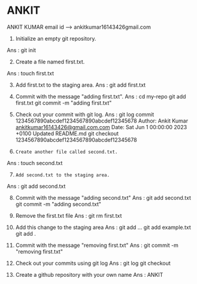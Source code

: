 # ANKIT
ANKIT KUMAR  email id -->  ankitkumar16143426gmail.com  


1.    Initialize an empty git repository.
    
  Ans : git init


2.    Create a file named first.txt.
    
  Ans : touch first.txt


3.    Add first.txt to the staging area.
Ans : git add first.txt


4.    Commit with the message "adding first.txt".
Ans  :  cd my-repo
           git add first.txt
             git commit -m "adding first.txt"
             
             
5.    Check out your commit with git log.
Ans :  git log
           commit 1234567890abcdef1234567890abcdef12345678
           Author: Ankit Kumar <ankitkumar16143426@gmail.com.com>
           Date:   Sat Jun 1 00:00:00 2023 +0100
           Updated README.md
           git checkout 1234567890abcdef1234567890abcdef12345678
           
           
6.     Create another file called second.txt.
Ans :  touch second.txt


7.     Add second.txt to the staging area.
Ans :  git add second.txt

 
8.    Commit with the message "adding second.txt"
Ans : git add second.txt
       git commit -m "adding second.txt"
       
       
9.    Remove the first.txt file
Ans : git rm first.txt


10.   Add this change to the staging area
Ans : git add <file1> <file2> ...
         git add example.txt
         git add .
  
  
11.   Commit with the message "removing first.txt"
Ans : git commit -m "removing first.txt"
  
  
12.   Check out your commits using git log
Ans : git log
         git checkout <commit-hash>
  
  
13.   Create a github repository with your own name
Ans : ANKIT












